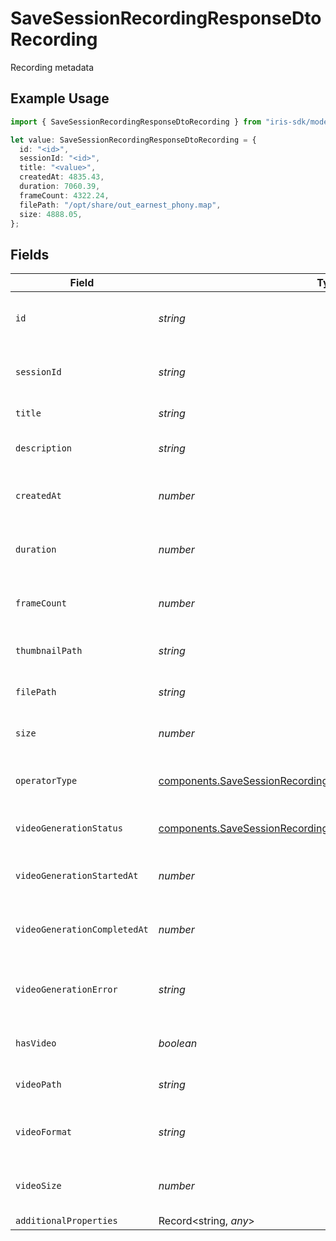 # SaveSessionRecordingResponseDtoRecording

Recording metadata

## Example Usage

```typescript
import { SaveSessionRecordingResponseDtoRecording } from "iris-sdk/models/components";

let value: SaveSessionRecordingResponseDtoRecording = {
  id: "<id>",
  sessionId: "<id>",
  title: "<value>",
  createdAt: 4835.43,
  duration: 7060.39,
  frameCount: 4322.24,
  filePath: "/opt/share/out_earnest_phony.map",
  size: 4888.05,
};
```

## Fields

| Field                                                                                                                                              | Type                                                                                                                                               | Required                                                                                                                                           | Description                                                                                                                                        |
| -------------------------------------------------------------------------------------------------------------------------------------------------- | -------------------------------------------------------------------------------------------------------------------------------------------------- | -------------------------------------------------------------------------------------------------------------------------------------------------- | -------------------------------------------------------------------------------------------------------------------------------------------------- |
| `id`                                                                                                                                               | *string*                                                                                                                                           | :heavy_check_mark:                                                                                                                                 | Unique identifier for the recording                                                                                                                |
| `sessionId`                                                                                                                                        | *string*                                                                                                                                           | :heavy_check_mark:                                                                                                                                 | Session ID this recording belongs to                                                                                                               |
| `title`                                                                                                                                            | *string*                                                                                                                                           | :heavy_check_mark:                                                                                                                                 | Title of the recording                                                                                                                             |
| `description`                                                                                                                                      | *string*                                                                                                                                           | :heavy_minus_sign:                                                                                                                                 | Description of the recording                                                                                                                       |
| `createdAt`                                                                                                                                        | *number*                                                                                                                                           | :heavy_check_mark:                                                                                                                                 | Timestamp when the recording was created                                                                                                           |
| `duration`                                                                                                                                         | *number*                                                                                                                                           | :heavy_check_mark:                                                                                                                                 | Duration of the recording in milliseconds                                                                                                          |
| `frameCount`                                                                                                                                       | *number*                                                                                                                                           | :heavy_check_mark:                                                                                                                                 | Number of frames in the recording                                                                                                                  |
| `thumbnailPath`                                                                                                                                    | *string*                                                                                                                                           | :heavy_minus_sign:                                                                                                                                 | Path to the thumbnail image                                                                                                                        |
| `filePath`                                                                                                                                         | *string*                                                                                                                                           | :heavy_check_mark:                                                                                                                                 | Path to the recording files                                                                                                                        |
| `size`                                                                                                                                             | *number*                                                                                                                                           | :heavy_check_mark:                                                                                                                                 | Size of the recording in bytes                                                                                                                     |
| `operatorType`                                                                                                                                     | [components.SaveSessionRecordingResponseDtoOperatorType](../../models/components/savesessionrecordingresponsedtooperatortype.md)                   | :heavy_minus_sign:                                                                                                                                 | Operator type used for the session                                                                                                                 |
| `videoGenerationStatus`                                                                                                                            | [components.SaveSessionRecordingResponseDtoVideoGenerationStatus](../../models/components/savesessionrecordingresponsedtovideogenerationstatus.md) | :heavy_minus_sign:                                                                                                                                 | Status of video generation                                                                                                                         |
| `videoGenerationStartedAt`                                                                                                                         | *number*                                                                                                                                           | :heavy_minus_sign:                                                                                                                                 | Timestamp when video generation started                                                                                                            |
| `videoGenerationCompletedAt`                                                                                                                       | *number*                                                                                                                                           | :heavy_minus_sign:                                                                                                                                 | Timestamp when video generation completed                                                                                                          |
| `videoGenerationError`                                                                                                                             | *string*                                                                                                                                           | :heavy_minus_sign:                                                                                                                                 | Error message if video generation failed                                                                                                           |
| `hasVideo`                                                                                                                                         | *boolean*                                                                                                                                          | :heavy_minus_sign:                                                                                                                                 | Whether the recording has a video                                                                                                                  |
| `videoPath`                                                                                                                                        | *string*                                                                                                                                           | :heavy_minus_sign:                                                                                                                                 | Path to the generated video file                                                                                                                   |
| `videoFormat`                                                                                                                                      | *string*                                                                                                                                           | :heavy_minus_sign:                                                                                                                                 | Format of the generated video                                                                                                                      |
| `videoSize`                                                                                                                                        | *number*                                                                                                                                           | :heavy_minus_sign:                                                                                                                                 | Size of the generated video in bytes                                                                                                               |
| `additionalProperties`                                                                                                                             | Record<string, *any*>                                                                                                                              | :heavy_minus_sign:                                                                                                                                 | N/A                                                                                                                                                |